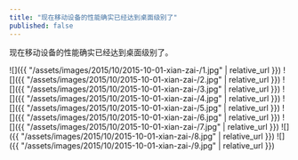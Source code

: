 ```yaml
---
title: "现在移动设备的性能确实已经达到桌面级别了"
published: false
---
```

现在移动设备的性能确实已经达到桌面级别了。



![]({{ "/assets/images/2015/10/2015-10-01-xian-zai-/1.jpg" | relative_url }})
![]({{ "/assets/images/2015/10/2015-10-01-xian-zai-/2.jpg" | relative_url }})
![]({{ "/assets/images/2015/10/2015-10-01-xian-zai-/3.jpg" | relative_url }})
![]({{ "/assets/images/2015/10/2015-10-01-xian-zai-/4.jpg" | relative_url }})
![]({{ "/assets/images/2015/10/2015-10-01-xian-zai-/5.jpg" | relative_url }})
![]({{ "/assets/images/2015/10/2015-10-01-xian-zai-/6.jpg" | relative_url }})
![]({{ "/assets/images/2015/10/2015-10-01-xian-zai-/7.jpg" | relative_url }})
![]({{ "/assets/images/2015/10/2015-10-01-xian-zai-/8.jpg" | relative_url }})
![]({{ "/assets/images/2015/10/2015-10-01-xian-zai-/9.jpg" | relative_url }})
